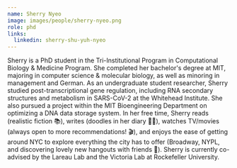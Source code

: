 ```yaml
---
name: Sherry Nyeo
image: images/people/sherry-nyeo.png
role: phd
links:
  linkedin: sherry-shu-yuh-nyeo
---
```


Sherry is a PhD student in the Tri-Institutional Program in Computational
Biology & Medicine Program. She completed her bachelor's degree at MIT,
majoring in computer science & molecular biology, as well as minoring in
management and German. As an undergraduate student researcher, Sherry studied
post-transcriptional gene regulation, including RNA secondary structures and
metabolism in SARS-CoV-2 at the Whitehead Institute. She also pursued a project within
the MIT Bioengineering Department on optimizing a DNA data storage system. In her free
time, Sherry reads (realistic fiction 📚), writes (doodles in her diary ✍🏼), watches
TV/movies (always open to more recommendations! 🎬), and enjoys the ease of getting
around NYC to explore everything the city has to offer (Broadway, NYPL, and
discovering lovely new hangouts with friends 🍜). Sherry is currently co-advised 
by the Lareau Lab and the Victoria Lab at Rockefeller University.